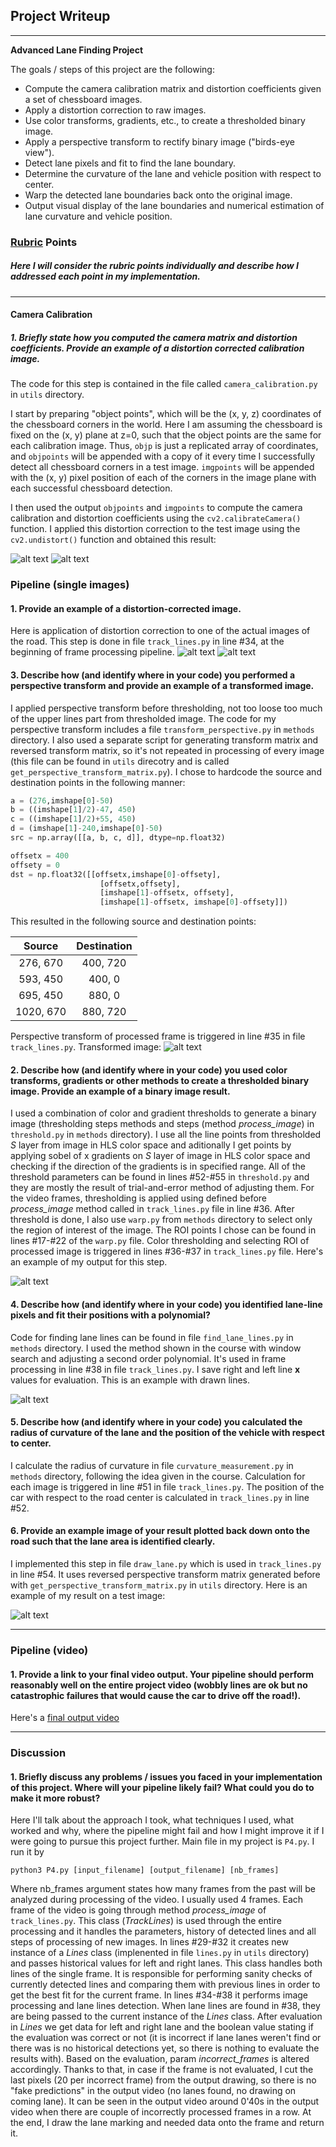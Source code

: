 ## Project Writeup

---
**Advanced Lane Finding Project**

The goals / steps of this project are the following:

* Compute the camera calibration matrix and distortion coefficients given a set of chessboard images.
* Apply a distortion correction to raw images.
* Use color transforms, gradients, etc., to create a thresholded binary image.
* Apply a perspective transform to rectify binary image ("birds-eye view").
* Detect lane pixels and fit to find the lane boundary.
* Determine the curvature of the lane and vehicle position with respect to center.
* Warp the detected lane boundaries back onto the original image.
* Output visual display of the lane boundaries and numerical estimation of lane curvature and vehicle position.

[//]: # (Image References)

[image1]: ./camera_cal/calibration2.jpg "Distorted"
[image2]: ./camera_cal/result.jpg "Undistorted"
[image3]: ./test_images/straight_lines1.jpg "Distorted"
[image4]: ./test_images/result.jpg "Undistorted"
[image5]: ./test_images/result_transformed.jpg "Transformed"
[image6]: ./test_images/result_thresholded.jpg "Thresholded and warped"
[image7]: ./test_images/result_with_lines.jpg "With lines"
[image8]: ./test_images/result_final.jpg "With lines"
[video1]: ./project_video.mp4 "Video"

### [Rubric](https://review.udacity.com/#!/rubrics/571/view) Points

##### Here I will consider the rubric points individually and describe how I addressed each point in my implementation.  

---

#### Camera Calibration

##### 1. Briefly state how you computed the camera matrix and distortion coefficients. Provide an example of a distortion corrected calibration image.

The code for this step is contained in the file called `camera_calibration.py` in `utils` directory.  

I start by preparing "object points", which will be the (x, y, z) coordinates of the chessboard corners in the world. Here I am assuming the chessboard is fixed on the (x, y) plane at z=0, such that the object points are the same for each calibration image.  Thus, `objp` is just a replicated array of coordinates, and `objpoints` will be appended with a copy of it every time I successfully detect all chessboard corners in a test image.  `imgpoints` will be appended with the (x, y) pixel position of each of the corners in the image plane with each successful chessboard detection.  

I then used the output `objpoints` and `imgpoints` to compute the camera calibration and distortion coefficients using the `cv2.calibrateCamera()` function.  I applied this distortion correction to the test image using the `cv2.undistort()` function and obtained this result: 

![alt text][image1] ![alt text][image2]

### Pipeline (single images)

#### 1. Provide an example of a distortion-corrected image.

Here is application of distortion correction to one of the actual images of the road. This step is done in file `track_lines.py` in line #34, at the beginning of frame processing pipeline.
![alt text][image3] ![alt text][image4]

#### 3. Describe how (and identify where in your code) you performed a perspective transform and provide an example of a transformed image.

I applied perspective transform before thresholding, not too loose too much of the upper lines part from thresholded image.
The code for my perspective transform includes a file `transform_perspective.py` in `methods` directory. I also used a separate script for generating transform matrix and reversed transform matrix, so it's not repeated in processing of every image (this file can be found in `utils` direcotry and is called `get_perspective_transform_matrix.py`).
I chose to hardcode the source and destination points in the following manner:

```python
a = (276,imshape[0]-50)
b = ((imshape[1]/2)-47, 450)
c = ((imshape[1]/2)+55, 450)
d = (imshape[1]-240,imshape[0]-50)
src = np.array([[a, b, c, d]], dtype=np.float32)

offsetx = 400
offsety = 0
dst = np.float32([[offsetx,imshape[0]-offsety], 
                    [offsetx,offsety], 
                    [imshape[1]-offsetx, offsety], 
                    [imshape[1]-offsetx, imshape[0]-offsety]])
```

This resulted in the following source and destination points:

| Source        | Destination   | 
|:-------------:|:-------------:| 
| 276, 670      | 400, 720        | 
| 593, 450      | 400, 0      |
| 695, 450     | 880, 0      |
| 1020, 670      | 880, 720        |

Perspective transform of processed frame is triggered in line #35 in file `track_lines.py`.
Transformed image:
![alt text][image5]


#### 2. Describe how (and identify where in your code) you used color transforms, gradients or other methods to create a thresholded binary image.  Provide an example of a binary image result.

I used a combination of color and gradient thresholds to generate a binary image (thresholding steps methods and steps (method _process_image_) in `threshold.py` in `methods` directory). I use all the line points from thresholded *S* layer from image in HLS color space and aditionally I get points by applying sobel of x gradients on *S* layer of image in HLS color space and checking if the direction of the gradients is in specified range. All of the threshold parameters can be found in lines #52-#55 in `threshold.py` and they are mostly the result of trial-and-error method of adjusting them.
For the video frames, thresholding is applied using defined before _process_image_ method called in `track_lines.py` file in line #36. After threshold is done, I also use `warp.py` from `methods` directory to select only the region of interest of the image. The ROI points I chose can be found in lines #17-#22 of the `warp.py` file.
Color thresholding and selecting ROI of processed image is triggered in lines #36-#37 in `track_lines.py` file.
Here's an example of my output for this step.

![alt text][image6]


#### 4. Describe how (and identify where in your code) you identified lane-line pixels and fit their positions with a polynomial?

Code for finding lane lines can be found in file `find_lane_lines.py` in `methods` directory. I used the method shown in the course with window search and adjusting a second order polynomial. It's used in frame processing in line #38 in file `track_lines.py`. I save right and left line **x** values for evaluation. This is an example with drawn lines.

![alt text][image7]

#### 5. Describe how (and identify where in your code) you calculated the radius of curvature of the lane and the position of the vehicle with respect to center.

I calculate the radius of curvature in file `curvature_measurement.py` in `methods` directory, following the idea given in the course. Calculation for each image is triggered in line #51 in file `track_lines.py`. The position of the car with respect to the road center is calculated in `track_lines.py` in line #52.

#### 6. Provide an example image of your result plotted back down onto the road such that the lane area is identified clearly.

I implemented this step in file `draw_lane.py` which is used in `track_lines.py` in line #54.  It uses reversed perspective transform matrix generated before with `get_perspective_transform_matrix.py` in `utils` directory. Here is an example of my result on a test image:

![alt text][image8]

---

### Pipeline (video)

#### 1. Provide a link to your final video output.  Your pipeline should perform reasonably well on the entire project video (wobbly lines are ok but no catastrophic failures that would cause the car to drive off the road!).

Here's a [final output video](./project_video.mp4)

---

### Discussion

#### 1. Briefly discuss any problems / issues you faced in your implementation of this project.  Where will your pipeline likely fail?  What could you do to make it more robust?

Here I'll talk about the approach I took, what techniques I used, what worked and why, where the pipeline might fail and how I might improve it if I were going to pursue this project further.
Main file in my project is `P4.py`. I run it by
```
python3 P4.py [input_filename] [output_filename] [nb_frames]
```
Where nb_frames argument states how many frames from the past will be analyzed during processing of the video. I usually used 4 frames.
Each frame of the video is going through method _process_image_ of `track_lines.py`. This class (_TrackLines_) is used through the entire processing and it handles the parameters, history of detected lines and all steps of processing of new images.
In lines #29-#32 it creates new instance of a _Lines_ class (implenented in file `lines.py` in `utils` directory) and passes historical values for left and right lanes. This class handles both lines of the single frame. It is responsible for performing sanity checks of currently detected lines and comparing them with previous lines in order to get the best fit for the current frame.
In lines #34-#38 it performs image processing and lane lines detection. When lane lines are found in #38, they are being passed to the current instance of the _Lines_ class. After evaluation in _Lines_ we get data for left and right lane and the boolean value stating if the evaluation was correct or not (it is incorrect if lane lanes weren't find or there was is no historical detections yet, so there is nothing to evaluate the results with).
Based on the evaluation, param _incorrect_frames_ is altered accordingly. Thanks to that, in case if the frame is not evaluated, I cut the last pixels (20 per incorrect frame) from the output drawing, so there is no "fake predictions" in the output video (no lanes found, no drawing on coming lane). It can be seen in the output video around 0'40s in the output video when there are couple of incorrectly processed frames in a row.
At the end, I draw the lane marking and needed data onto the frame and return it.
